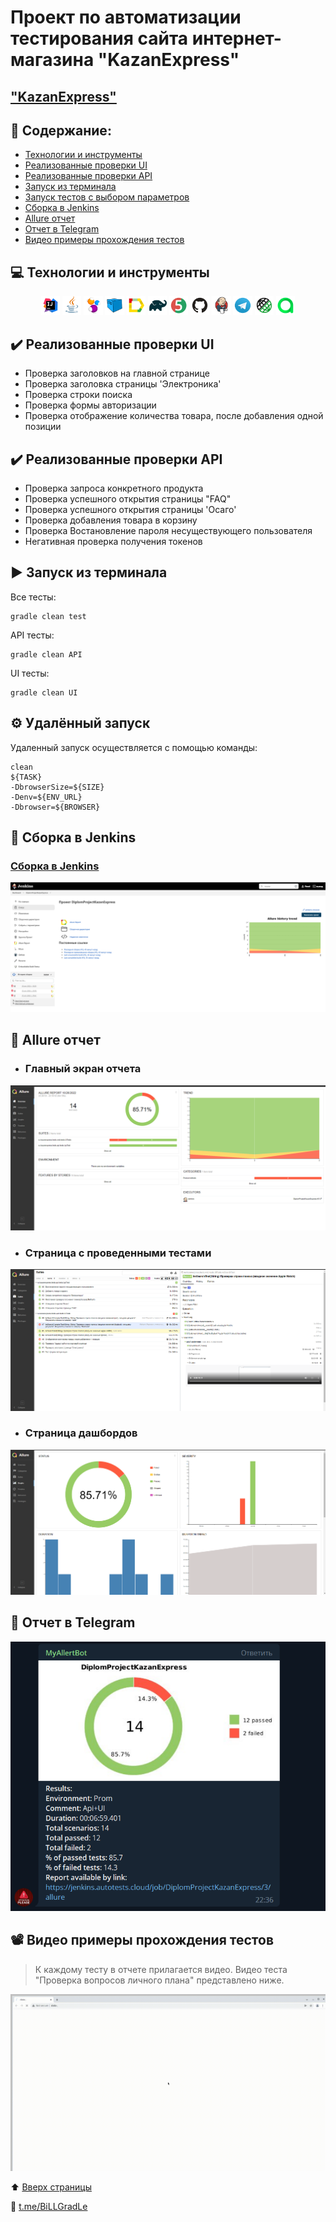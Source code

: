 # Проект по автоматизации тестирования сайта интернет-магазина "KazanExpress"

## <a target="_blank" href="https://kazanexpress.ru/">"KazanExpress"</a>

## :floppy_disk: Содержание:

- <a href="#computer-технологии-и-инструменты">Технологии и инструменты</a>
- <a href="#heavy_check_mark-реализованные-проверки-ui">Реализованные проверки UI</a>
- <a href="#heavy_check_mark-реализованные-проверки-api">Реализованные проверки API</a>
- <a href="#arrow_forward-запуск-из-терминала">Запуск из терминала</a>
- <a href="#gear-запуск-тестов-с-выбором-параметров">Запуск тестов с выбором параметров</a>
- <a href="#electric_plug-%D1%81%D0%B1%D0%BE%D1%80%D0%BA%D0%B0-%D0%B2-jenkins">Сборка в Jenkins</a>
- <a href="#open_book-allure-отчет">Allure отчет</a>
- <a href="#robot-отчет-в-telegram">Отчет в Telegram</a>
- <a href="#film_projector-видео-примеры-прохождения-тестов">Видео примеры прохождения тестов</a>

## :computer: Технологии и инструменты

<p align="center">
<img width="6%" title="IntelliJ IDEA" src="images/logo/Intelij_IDEA.svg">
<img width="6%" title="Java" src="images/logo/Java.svg">
<img width="6%" title="Selenide" src="images/logo/Selenide.svg">
<img width="6%" title="Selenoid" src="images/logo/Selenoid.svg">
<img width="6%" title="Allure Report" src="images/logo/Allure_Report.svg">
<img width="6%" title="Gradle" src="images/logo/Gradle.svg">
<img width="6%" title="JUnit5" src="images/logo/JUnit5.svg">
<img width="6%" title="GitHub" src="images/logo/GitHub.svg">
<img width="6%" title="Jenkins" src="images/logo/Jenkins.svg">
<img width="6%" title="Telegram" src="images/logo/Telegram.svg">
<img width="6%" title="Rest-Assured" src="images/logo/Rest-Assured.png">
<img width="6%" title="AllureTestOps" src="images/logo/AllureTestOps.png">
</p>

## :heavy_check_mark: Реализованные проверки UI

- Проверка заголовков на главной странице
- Проверка заголовка страницы 'Электроника'
- Проверка строки поиска
- Проверка формы авторизации
- Проверка отображение количества товара, после добавления одной позиции

## :heavy_check_mark: Реализованные проверки API

- Проверка запроса конкретного продукта
- Проверка успешного открытия страницы "FAQ"
- Проверка успешного открытия страницы 'Осаго'
- Проверка добавления товара в корзину
- Проверка Востановление пароля несуществующего пользователя
- Негативная проверка получения токенов

## :arrow_forward: Запуск из терминала

Все тесты:

```
gradle clean test
```

API тесты:

```
gradle clean API
```

UI тесты:

```
gradle clean UI
```

## :gear: Удалённый запуск

Удаленный запуск осуществляется с помощью команды:

```
clean
${TASK}
-DbrowserSize=${SIZE}
-Denv=${ENV_URL}
-Dbrowser=${BROWSER}
```

## :electric_plug: Сборка в Jenkins

### <a target="_blank" href="https://jenkins.autotests.cloud/job/DiplomProjectKazanExpress/">Сборка в Jenkins</a>

<p align="center">
<img title="Jenkins Dashboard" src="images/screenshots/JenkinsDashboard.png">
</p>  

## :open_book: Allure отчет

- ### Главный экран отчета

<p align="center">
<img title="Allure Overview Dashboard" src="images/screenshots/AllureMain.png">
</p>

- ### Страница с проведенными тестами

<p align="center">
<img title="Allure Test Page" src="images/screenshots/AllureTests.png">
</p>

- ### Страница дашбордов

<p align="center">
<img title="Allure Test Page" src="images/screenshots/AllureDashboards.png">
</p>

## :robot: Отчет в Telegram

<p align="center">
<img title="Telegram notification message" src="images/screenshots/TelegramReport.png">
</p>

## :film_projector: Видео примеры прохождения тестов

> К каждому тесту в отчете прилагается видео. Видео теста "Проверка вопросов личного плана" представлено ниже.
<p align="center">
  <img title="Selenoid Video" src="images/screenshots/VideoTest.gif">
</p>

:arrow_up: [Вверх страницы](#anchor)

:new_moon_with_face: <a target="_blank" href="https://t.me/BiLLGradLe">t.me/BiLLGradLe</a>
